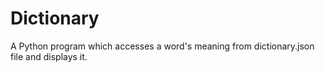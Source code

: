 <h1>Dictionary</h1>
A Python program which accesses a word's meaning from dictionary.json file and displays it.
